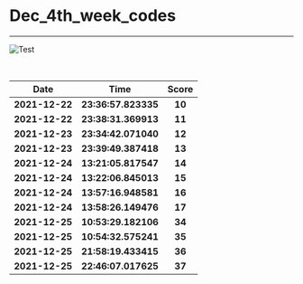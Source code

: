 # Dec_4th_week_codes
<hr>

![Test](https://github.com/hdmtp-s-basement/Dec_4th_week_codes/actions/workflows/main.yml/badge.svg)

<br>

Date | Time | Score
:-----------:|:----------:|:--------:
**2021-12-22** | **23:36:57.823335** | **10**
**2021-12-22** | **23:38:31.369913** | **11**
**2021-12-23** | **23:34:42.071040** | **12**
**2021-12-23** | **23:39:49.387418** | **13**
**2021-12-24** | **13:21:05.817547** | **14**
**2021-12-24** | **13:22:06.845013** | **15**
**2021-12-24** | **13:57:16.948581** | **16**
**2021-12-24** | **13:58:26.149476** | **17**
**2021-12-25** | **10:53:29.182106** | **34**
**2021-12-25** | **10:54:32.575241** | **35**
**2021-12-25** | **21:58:19.433415** | **36**
**2021-12-25** | **22:46:07.017625** | **37**